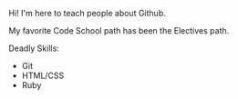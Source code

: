 Hi! I'm here to teach people about Github.

My favorite Code School path has been the Electives path.

Deadly Skills:

*  Git
*  HTML/CSS
*  Ruby
